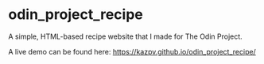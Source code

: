 # odin_project_recipe
A simple, HTML-based recipe website that I made for The Odin Project.

A live demo can be found here: https://kazpv.github.io/odin_project_recipe/
